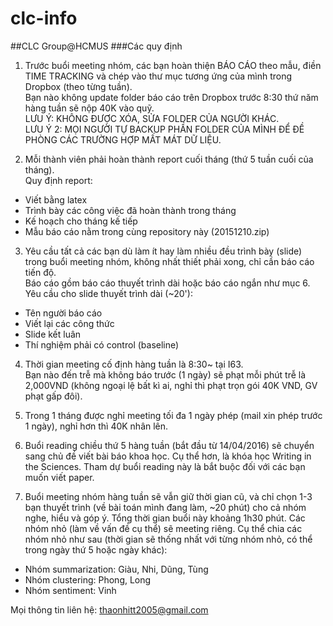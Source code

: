 # clc-info
##CLC Group@HCMUS
###Các quy định

1. Trước buổi meeting nhóm, các bạn hoàn thiện BÁO CÁO theo mẫu, điền TIME TRACKING và chép vào thư mục tương ứng của mình trong Dropbox (theo từng tuần).  
Bạn nào không update folder báo cáo trên Dropbox trước 8:30 thứ năm hàng tuần sẽ nộp 40K vào quỹ.  
LƯU Ý: KHÔNG ĐƯỢC XÓA, SỬA FOLDER CỦA NGƯỜI KHÁC.  
LƯU Ý 2: MỌI NGƯỜI TỰ BACKUP PHẦN FOLDER CỦA MÌNH ĐỂ ĐỀ PHÒNG CÁC TRƯỜNG HỢP MẤT MÁT DỮ LIỆU.

2. Mỗi thành viên phải hoàn thành report cuối tháng (thứ 5 tuần cuối của tháng).  
Quy định report:  
  - Viết bằng latex
  - Trình bày các công việc đã hoàn thành trong tháng
  - Kế hoạch cho tháng kế tiếp
  - Mẫu báo cáo nằm trong cùng repository này (20151210.zip)

3. Yêu cầu tất cả các bạn dù làm ít hay làm nhiều đều trình bày (slide) trong buổi meeting nhóm, không nhất thiết phải xong, chỉ cần báo cáo tiến độ.  
Báo cáo gồm báo cáo thuyết trình dài hoặc báo cáo ngắn như mục 6.  
Yêu cầu cho slide thuyết trình dài (~20'):
  - Tên người báo cáo
  - Viết lại các công thức
  - Slide kết luân
  - Thí nghiệm phải có control (baseline)

4. Thời gian meeting cố định hàng tuần là 8:30~ tại I63.  
Bạn nào đến trễ mà không báo trước (1 ngày) sẽ phạt mỗi phút trễ là 2,000VND (không ngoại lệ bất kì ai, nghỉ thì phạt trọn gói 40K VND, GV phạt gấp đôi).

5. Trong 1 tháng được nghỉ meeting tối đa 1 ngày phép (mail xin phép trước 1 ngày), nghỉ hơn thì 40K nhân lên.

6. Buổi reading chiều thứ 5 hàng tuần (bắt đầu từ 14/04/2016) sẽ chuyển sang chủ đề viết bài báo khoa học. Cụ thể hơn, là khóa học Writing in the Sciences. Tham dự buổi reading này là bắt buộc đối với các bạn muốn viết paper.

7. Buổi meeting nhóm hàng tuần sẽ vẫn giữ thời gian cũ, và chỉ chọn 1-3 bạn thuyết trình (về bài toán mình đang làm, ~20 phút) cho cả nhóm nghe, hiểu và góp ý. Tổng thời gian buổi này khoảng 1h30 phút. Các nhóm nhỏ (làm về vấn đề cụ thể) sẽ meeting riêng. Cụ thể chia các nhóm nhỏ như sau (thời gian sẽ thống nhất với từng nhóm nhỏ, có thể trong ngày thứ 5 hoặc ngày khác):
  - Nhóm summarization: Giàu, Nhi, Dũng, Tùng
  - Nhóm clustering: Phong, Long
  - Nhóm sentiment: Vinh

Mọi thông tin liên hệ: thaonhitt2005@gmail.com

